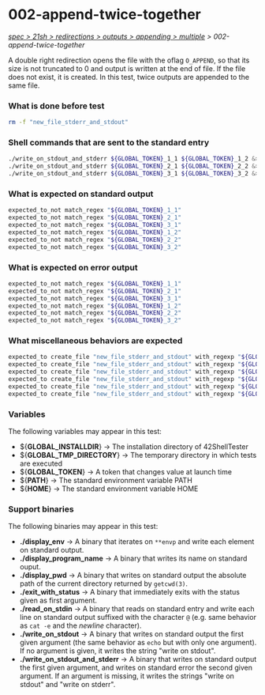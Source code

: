 # 002-append-twice-together

*[spec > 21sh > redirections > outputs > appending > multiple](..) > 002-append-twice-together*

A double right redirection opens the file with the oflag `O_APPEND`, so that its size is not truncated to 0 and output is written at the end of file. If the file does not exist, it is created.
In this test, twice outputs are appended to the same file.
### What is done before test

```bash
rm -f "new_file_stderr_and_stdout"

```

### Shell commands that are sent to the standard entry

```bash
./write_on_stdout_and_stderr ${GLOBAL_TOKEN}_1_1 ${GLOBAL_TOKEN}_1_2 &>> new_file_stderr_and_stdout
./write_on_stdout_and_stderr ${GLOBAL_TOKEN}_2_1 ${GLOBAL_TOKEN}_2_2 &>>	new_file_stderr_and_stdout
./write_on_stdout_and_stderr ${GLOBAL_TOKEN}_3_1 ${GLOBAL_TOKEN}_3_2 &>>	  	new_file_stderr_and_stdout

```

### What is expected on standard output

```bash
expected_to_not match_regex "${GLOBAL_TOKEN}_1_1"
expected_to_not match_regex "${GLOBAL_TOKEN}_2_1"
expected_to_not match_regex "${GLOBAL_TOKEN}_3_1"
expected_to_not match_regex "${GLOBAL_TOKEN}_1_2"
expected_to_not match_regex "${GLOBAL_TOKEN}_2_2"
expected_to_not match_regex "${GLOBAL_TOKEN}_3_2"

```

### What is expected on error output

```bash
expected_to_not match_regex "${GLOBAL_TOKEN}_1_1"
expected_to_not match_regex "${GLOBAL_TOKEN}_2_1"
expected_to_not match_regex "${GLOBAL_TOKEN}_3_1"
expected_to_not match_regex "${GLOBAL_TOKEN}_1_2"
expected_to_not match_regex "${GLOBAL_TOKEN}_2_2"
expected_to_not match_regex "${GLOBAL_TOKEN}_3_2"

```

### What miscellaneous behaviors are expected

```bash
expected_to create_file "new_file_stderr_and_stdout" with_regexp "${GLOBAL_TOKEN}_1_1$"
expected_to create_file "new_file_stderr_and_stdout" with_regexp "${GLOBAL_TOKEN}_2_1$"
expected_to create_file "new_file_stderr_and_stdout" with_regexp "${GLOBAL_TOKEN}_3_1$"
expected_to create_file "new_file_stderr_and_stdout" with_regexp "${GLOBAL_TOKEN}_1_2$"
expected_to create_file "new_file_stderr_and_stdout" with_regexp "${GLOBAL_TOKEN}_2_2$"
expected_to create_file "new_file_stderr_and_stdout" with_regexp "${GLOBAL_TOKEN}_3_2$"

```

### Variables

The following variables may appear in this test:

* ${**GLOBAL_INSTALLDIR**} -> The installation directory of 42ShellTester
* ${**GLOBAL_TMP_DIRECTORY**} -> The temporary directory in which tests are executed
* ${**GLOBAL_TOKEN**} -> A token that changes value at launch time
* ${**PATH**} -> The standard environment variable PATH
* ${**HOME**} -> The standard environment variable HOME

### Support binaries

The following binaries may appear in this test:


* **./display_env** -> A binary that iterates on `**envp` and write each element on standard output.
* **./display_program_name** -> A binary that writes its name on standard ouput.
* **./display_pwd** -> A binary that writes on standard output the absolute path of the current directory returned by `getcwd(3)`.
* **./exit_with_status** -> A binary that immediately exits with the status given as first argument.
* **./read_on_stdin** -> A binary that reads on standard entry and write each line on standard output suffixed with the character `@` (e.g. same behavior as `cat -e` and the *newline* character).
* **./write_on_stdout** -> A binary that writes on standard output the first given argument (the same behavior as `echo` but with only one argument). If no argument is given, it writes the string "write on stdout".
* **./write_on_stdout_and_stderr** -> A binary that writes on standard output the first given argument, and writes on standard error the second given argument. If an argument is missing, it writes the strings "write on stdout" and "write on stderr".
